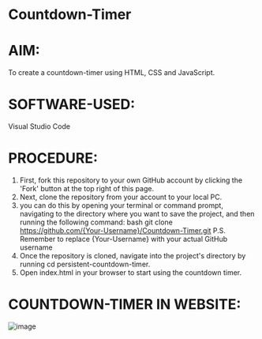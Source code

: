 # Countdown-Timer

# AIM:
To create a countdown-timer using HTML, CSS and JavaScript.

# SOFTWARE-USED:
Visual Studio Code 

# PROCEDURE:
1) First, fork this repository to your own GitHub account by clicking the 'Fork' button at the top right of this page.
2) Next, clone the repository from your account to your local PC.
3) you can do this by opening your terminal or command prompt, navigating to the directory where you want to save the project, and then running the following command: bash git clone https://github.com/{Your-Username}/Countdown-Timer.git P.S. Remember to replace {Your-Username} with your actual GitHub username
4) Once the repository is cloned, navigate into the project's directory by running cd persistent-countdown-timer.
5) Open index.html in your browser to start using the countdown timer.

# COUNTDOWN-TIMER IN WEBSITE:
![image](https://github.com/Prasannalakshmiganesan/Countdown-Timer/assets/118610231/f69d024b-c449-41b5-9d7f-8d11ae4e403d)
